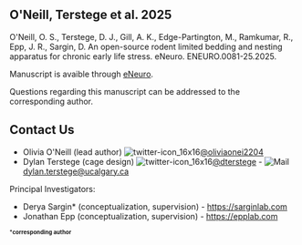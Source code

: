 ## O'Neill, Terstege et al. 2025

O'Neill, O. S., Terstege, D. J., Gill, A. K., Edge-Partington, M., Ramkumar, R., Epp, J. R., Sargin, D. An open-source rodent limited bedding and nesting apparatus for chronic early life stress. eNeuro. ENEURO.0081-25.2025.

Manuscript is avaible through [eNeuro](https://www.eneuro.org/content/12/6/ENEURO.0081-25.2025).

Questions regarding this manuscript can be addressed to the corresponding author.

## Contact Us

- Olivia O'Neill (lead author) ![twitter-icon_16x16](https://user-images.githubusercontent.com/44174532/113163958-e3d3e400-91fd-11eb-8d79-17906d8d3f25.png)[@oliviaonei2204](https://twitter.com/oliviaonei2204)
- Dylan Terstege (cage design) ![twitter-icon_16x16](https://user-images.githubusercontent.com/44174532/113163958-e3d3e400-91fd-11eb-8d79-17906d8d3f25.png)[@dterstege](https://twitter.com/dterstege) - ![Mail](https://user-images.githubusercontent.com/44174532/113164412-50e77980-91fe-11eb-9282-dd83852578ce.png) dylan.terstege@ucalgary.ca

Principal Investigators:
- Derya Sargin* (conceptualization, supervision) - https://sarginlab.com
- Jonathan Epp (conceptualization, supervision) - https://epplab.com

<sub><sup>***corresponding author**</sup></sub>
